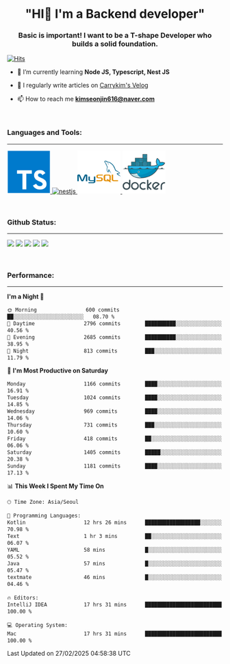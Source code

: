 <h1 align="center">"HI👋 I'm a Backend developer" </h1>
<h3 align="center">Basic is important! I want to be a T-shape Developer who builds a solid foundation.</h3>

[![Hits](https://hits.seeyoufarm.com/api/count/incr/badge.svg?url=https%3A%2F%2Fgithub.com%2Fgimseonjin&count_bg=%2318BFE5&title_bg=%23555555&icon=ko-fi.svg&icon_color=%23E7E7E7&title=hits&edge_flat=false)](https://hits.seeyoufarm.com)

- 🌱 I’m currently learning **Node JS, Typescript, Nest JS**

- 📝 I regularly write articles on [Carrykim's Velog](https://velog.io/@carrykim)

- 📫 How to reach me **kimseonjin616@naver.com**

<br/>

<h3 align="left">Languages and Tools:</h3>

***

<p align="left"> 
 <a href="https://www.typescriptlang.org/" target="_blank" rel="noreferrer"> <img src="https://raw.githubusercontent.com/devicons/devicon/master/icons/typescript/typescript-original.svg" alt="typescript" width="20%" height="20%"/> </a>
<a href="https://nestjs.com/" target="_blank" rel="noreferrer"> <img src="https://docs.nestjs.com/assets/logo-small.svg" alt="nestjs" width="20%" height="20%"/> </a> 
<a href="https://www.mysql.com/" target="_blank" rel="noreferrer"> <img src="https://raw.githubusercontent.com/devicons/devicon/master/icons/mysql/mysql-original-wordmark.svg" alt="mysql" width="20%" height="20%"/>  </a>
 <a href="https://www.docker.com/" target="_blank" rel="noreferrer"> <img src="https://raw.githubusercontent.com/devicons/devicon/master/icons/docker/docker-original-wordmark.svg" alt="docker" width="20%" height="20%"/> </a>
 </p>
</p>

<br/>

<h3 align="left">Github Status:</h3>

***

![](http://github-profile-summary-cards.vercel.app/api/cards/profile-details?username=gimseonjin&theme=nord_bright)
![](http://github-profile-summary-cards.vercel.app/api/cards/repos-per-language?username=gimseonjin&theme=nord_bright)
![](http://github-profile-summary-cards.vercel.app/api/cards/most-commit-language?username=gimseonjin&theme=nord_bright)
![](http://github-profile-summary-cards.vercel.app/api/cards/stats?username=gimseonjin&theme=nord_bright)
![](http://github-profile-summary-cards.vercel.app/api/cards/productive-time?username=gimseonjin&theme=nord_bright&utcOffset=8)


<br/>

<h3 align="left">Performance:</h3>

***

<!--START_SECTION:waka-->
**I'm a Night 🦉** 

```text
🌞 Morning                600 commits         ██░░░░░░░░░░░░░░░░░░░░░░░   08.70 % 
🌆 Daytime                2796 commits        ██████████░░░░░░░░░░░░░░░   40.56 % 
🌃 Evening                2685 commits        ██████████░░░░░░░░░░░░░░░   38.95 % 
🌙 Night                  813 commits         ███░░░░░░░░░░░░░░░░░░░░░░   11.79 % 
```
📅 **I'm Most Productive on Saturday** 

```text
Monday                   1166 commits        ████░░░░░░░░░░░░░░░░░░░░░   16.91 % 
Tuesday                  1024 commits        ████░░░░░░░░░░░░░░░░░░░░░   14.85 % 
Wednesday                969 commits         ████░░░░░░░░░░░░░░░░░░░░░   14.06 % 
Thursday                 731 commits         ███░░░░░░░░░░░░░░░░░░░░░░   10.60 % 
Friday                   418 commits         ██░░░░░░░░░░░░░░░░░░░░░░░   06.06 % 
Saturday                 1405 commits        █████░░░░░░░░░░░░░░░░░░░░   20.38 % 
Sunday                   1181 commits        ████░░░░░░░░░░░░░░░░░░░░░   17.13 % 
```


📊 **This Week I Spent My Time On** 

```text
🕑︎ Time Zone: Asia/Seoul

💬 Programming Languages: 
Kotlin                   12 hrs 26 mins      ██████████████████░░░░░░░   70.98 % 
Text                     1 hr 3 mins         ██░░░░░░░░░░░░░░░░░░░░░░░   06.07 % 
YAML                     58 mins             █░░░░░░░░░░░░░░░░░░░░░░░░   05.52 % 
Java                     57 mins             █░░░░░░░░░░░░░░░░░░░░░░░░   05.47 % 
textmate                 46 mins             █░░░░░░░░░░░░░░░░░░░░░░░░   04.46 % 

🔥 Editors: 
IntelliJ IDEA            17 hrs 31 mins      █████████████████████████   100.00 % 

💻 Operating System: 
Mac                      17 hrs 31 mins      █████████████████████████   100.00 % 
```


 Last Updated on 27/02/2025 04:58:38 UTC
<!--END_SECTION:waka-->

<div align="center">
  
